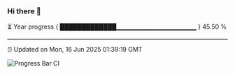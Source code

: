 ### Hi there 👋

⏳ Year progress { █████████████▁▁▁▁▁▁▁▁▁▁▁▁▁▁▁▁▁ } 45.50 %

---

⏰ Updated on Mon, 16 Jun 2025 01:39:19 GMT

![Progress Bar CI](https://github.com/JuvenileQ/Progress-Bar-CI/workflows/main/badge.svg)
